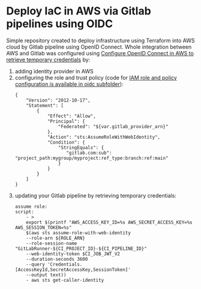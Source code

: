 # Deploy IaC in AWS via Gitlab pipelines using OIDC

Simple repository created to deploy infrastructure using Terraform into AWS cloud by Gitlab pipeline using OpenID Connect. Whole integration between AWS and Gitlab was configured using [Configure OpenID Connect in AWS to retrieve temporary credentials](https://docs.gitlab.com/ee/ci/cloud_services/aws/) by:
1. adding identity provider in AWS
1. configuring the role and trust policy (code for [IAM role and policy configuration is available in oidc subfolder](oidc)):
    ```
    {
        "Version": "2012-10-17",
        "Statement": [
            {
                "Effect": "Allow",
                "Principal": {
                    "Federated": "${var.gitlab_provider_arn}"
                },
                "Action": "sts:AssumeRoleWithWebIdentity",
                "Condition": {
                    "StringEquals": {
                       "gitlab.com:sub": "project_path:mygroup/myproject:ref_type:branch:ref:main"
                    }
                }
            }
        ]
    }
    ```
2. updating your Gitlab pipeline by retrieving temporary credentials:
    ```
    assume role:
    script:
        - >
        export $(printf "AWS_ACCESS_KEY_ID=%s AWS_SECRET_ACCESS_KEY=%s AWS_SESSION_TOKEN=%s"
        $(aws sts assume-role-with-web-identity
        --role-arn ${ROLE_ARN}
        --role-session-name "GitLabRunner-${CI_PROJECT_ID}-${CI_PIPELINE_ID}"
        --web-identity-token $CI_JOB_JWT_V2
        --duration-seconds 3600
        --query 'Credentials.[AccessKeyId,SecretAccessKey,SessionToken]'
        --output text))
        - aws sts get-caller-identity
    ```
